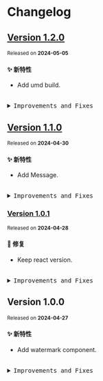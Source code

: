 # Changelog

## [Version&nbsp;1.2.0](https://github.com/eternallycyf/components/compare/@ims-view/watermark@1.1.0...@ims-view/watermark@1.2.0)

<sup>Released on **2024-05-05**</sup>

#### ✨ 新特性

- Add umd build.

<br/>

<details>
<summary><kbd>Improvements and Fixes</kbd></summary>

#### What's improved

- Add umd build ([7df21fa](https://github.com/eternallycyf/components/commit/7df21fa))

</details>

## [Version&nbsp;1.1.0](https://github.com/eternallycyf/components/compare/@ims-view/watermark@1.0.1...@ims-view/watermark@1.1.0)

<sup>Released on **2024-04-30**</sup>

#### ✨ 新特性

- Add Message.

<br/>

<details>
<summary><kbd>Improvements and Fixes</kbd></summary>

#### What's improved

- Add Message ([936f2c6](https://github.com/eternallycyf/components/commit/936f2c6))

</details>

### [Version&nbsp;1.0.1](https://github.com/eternallycyf/components/compare/@ims-view/watermark@1.0.0...@ims-view/watermark@1.0.1)

<sup>Released on **2024-04-28**</sup>

#### 🐛 修复

- Keep react version.

<br/>

<details>
<summary><kbd>Improvements and Fixes</kbd></summary>

#### What's fixed

- Keep react version ([fee7e8d](https://github.com/eternallycyf/components/commit/fee7e8d))

</details>

## Version&nbsp;1.0.0

<sup>Released on **2024-04-27**</sup>

#### ✨ 新特性

- Add watermark component.

<br/>

<details>
<summary><kbd>Improvements and Fixes</kbd></summary>

#### What's improved

- Add watermark component ([486e0cc](https://github.com/eternallycyf/components/commit/486e0cc))

</details>
